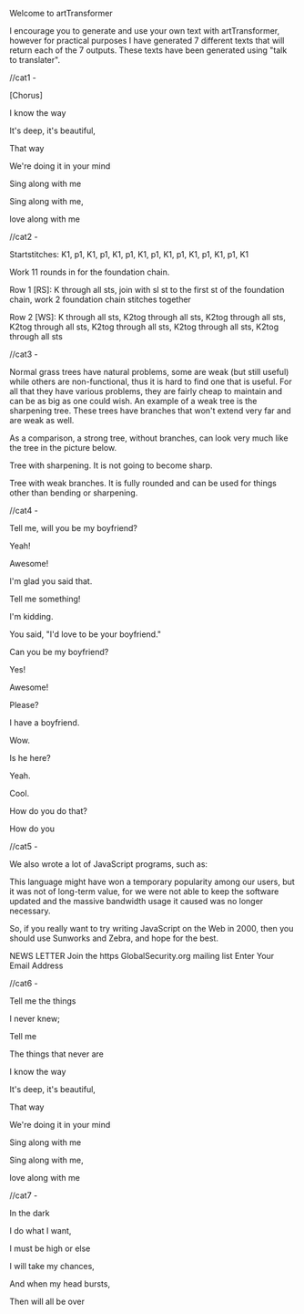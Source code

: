 Welcome to artTransformer

I encourage you to generate and use your own text with artTransformer, however for practical purposes I have generated 7 different texts that will return each of the 7 outputs. These texts have been generated using "talk to translater".

//cat1 -

[Chorus]

I know the way

It's deep, it's beautiful,

That way

We're doing it in your mind


Sing along with me

Sing along with me,

love along with me

//cat2 -

Startstitches: K1, p1, K1, p1, K1, p1, K1, p1, K1, p1, K1, p1, K1, p1, K1


Work 11 rounds in for the foundation chain.

Row 1 [RS]: K through all sts, join with sl st to the first st of the foundation chain, work 2 foundation chain stitches together

Row 2 [WS]: K through all sts, K2tog through all sts, K2tog through all sts, K2tog through all sts, K2tog through all sts, K2tog through all sts, K2tog through all sts

//cat3 -

Normal grass trees have natural problems, some are weak (but still useful) while others are non-functional, thus it is hard to find one that is useful. For all that they have various problems, they are fairly cheap to maintain and can be as big as one could wish. An example of a weak tree is the sharpening tree. These trees have branches that won't extend very far and are weak as well.

As a comparison, a strong tree, without branches, can look very much like the tree in the picture below.

Tree with sharpening. It is not going to become sharp.

Tree with weak branches. It is fully rounded and can be used for things other than bending or sharpening.

//cat4 - 

Tell me, will you be my boyfriend?


Yeah!


Awesome!


I'm glad you said that.


Tell me something!


I'm kidding.


You said, "I'd love to be your boyfriend."


Can you be my boyfriend?


Yes!


Awesome!


Please?


I have a boyfriend.


Wow.


Is he here?


Yeah.


Cool.


How do you do that?


How do you

//cat5 - 

We also wrote a lot of JavaScript programs, such as:


This language might have won a temporary popularity among our users, but it was not of long-term value, for we were not able to keep the software updated and the massive bandwidth usage it caused was no longer necessary.


So, if you really want to try writing JavaScript on the Web in 2000, then you should use Sunworks and Zebra, and hope for the best.

NEWS LETTER Join the https GlobalSecurity.org mailing list Enter Your Email Address

//cat6 -

Tell me the things

I never knew;

Tell me

The things that never are


I know the way

It's deep, it's beautiful,

That way

We're doing it in your mind


Sing along with me

Sing along with me,

love along with me

//cat7 -

In the dark


I do what I want,

I must be high or else


I will take my chances,

And when my head bursts,

Then will all be over
